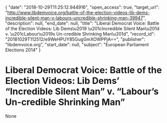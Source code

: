 {
  "date": "2018-10-29T11:25:12.944916", 
  "open_access": true, 
  "target_url": "http://www.libdemvoice.org/battle-of-the-election-videos-lib-dems-incredible-silent-man-v-labours-uncredible-shrinking-man-39947", 
  "description": null, 
  "end_date": null, 
  "title": "Liberal Democrat Voice: Battle of the Election Videos: Lib Dems\u2019 \u201cIncredible Silent Man\u201d v. \u201cLabour\u2019s Un-credible Shrinking Man\u201d", 
  "record_id": "20181029T112512/e9WeHPUY85GugGmXOWPPjA==", 
  "publisher": "libdemvoice.org", 
  "start_date": null, 
  "subject": "European Parliament Elections 2014"
}

# Liberal Democrat Voice: Battle of the Election Videos: Lib Dems’ “Incredible Silent Man” v. “Labour’s Un-credible Shrinking Man”

None